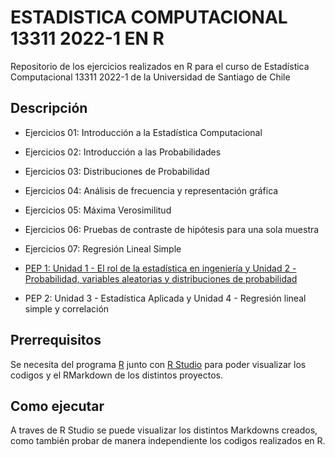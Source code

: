 # ESTADISTICA COMPUTACIONAL 13311 2022-1 EN R
Repositorio de los ejercicios realizados en R para el curso de Estadística Computacional 13311 2022-1 de la Universidad de Santiago de Chile

## Descripción
* Ejercicios 01: Introducción a la Estadística Computacional
* Ejercicios 02: Introducción a las Probabilidades
* Ejercicios 03: Distribuciones de Probabilidad
* Ejercicios 04: Análisis de frecuencia y representación gráfica
* Ejercicios 05: Máxima Verosimilitud
* Ejercicios 06: Pruebas de contraste de hipótesis para una sola muestra
* Ejercicios 07: Regresión Lineal Simple

* [PEP 1: Unidad 1 - El rol de la estadística en ingeniería y Unidad 2 - Probabilidad, variables aleatorias y distribuciones de probabilidad](https://github.com/nic0q/PEP-1-Estadistica-Computacional.git)
* PEP 2: Unidad 3 - Estadística Aplicada y Unidad 4 - Regresión lineal simple y correlación

## Prerrequisitos
Se necesita del programa [R](https://cran.r-project.org/bin/windows/base/) junto con [R Studio](https://www.rstudio.com/products/rstudio/download/) para poder visualizar los codigos y el RMarkdown de los distintos proyectos.

## Como ejecutar
A traves de R Studio se puede visualizar los distintos Markdowns creados, como también probar de manera independiente los codigos realizados en R.
